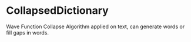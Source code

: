 # CollapsedDictionary
Wave Function Collapse Algorithm applied on text, can generate words or fill gaps in words.

